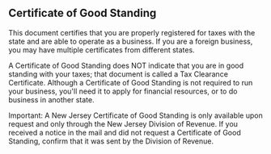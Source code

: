 ## Certificate of Good Standing

This document certifies that you are properly registered for taxes with the state and are able to operate as a business. If you are a foreign business, you may have multiple certificates from different states.

A Certificate of Good Standing does NOT indicate that you are in good standing with your taxes; that document is called a Tax Clearance Certificate. Although a Certificate of Good Standing is not required to run your business, you'll need it to apply for financial resources, or to do business in another state.

Important: A New Jersey Certificate of Good Standing is only available upon request and only through the New Jersey Division of Revenue. If you received a notice in the mail and did not request a Certificate of Good Standing, confirm that it was sent by the Division of Revenue.